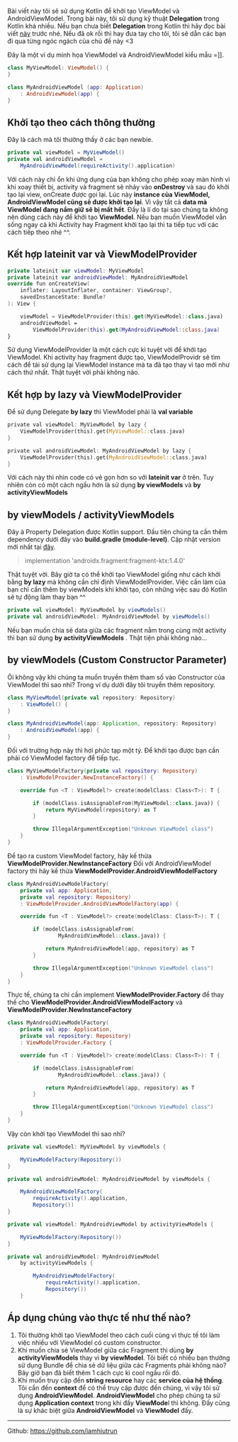 Bài viết này tôi sẽ sử dụng Kotlin để khởi tạo ViewModel và AndroidViewModel.  Trong bài này, tôi sử dụng kỹ thuật **Delegation** trong Kotlin khá nhiều. Nếu bạn chưa biết **Delegation** trong Kotlin thì hãy đọc bài viết [này](https://play.kotlinlang.org/byExample/07_Delegation/) trước nhé. Nếu đã ok rồi thì hay đưa tay cho tôi, tôi sẽ dẫn các bạn đi qua từng ngóc ngách của chủ đề này <3

Đây là một ví dụ minh họa  ViewModel và AndroidViewModel kiểu mẫu =]].

```swift
class MyViewModel: ViewModel() {
}

class MyAndroidViewModel (app: Application)
    : AndroidViewModel(app) {
}
```

## Khởi tạo theo cách thông thường
Đây là cách mà tôi thường thấy ở các bạn newbie. 
```scala
private val viewModel = MyViewModel()
private val androidViewModel = 
    MyAndroidViewModel(requireActivity().application)
```

Với cách này chỉ ổn khi ứng dụng của bạn không cho phép xoay màn hình vì khi xoay thiết bị, activity và fragment sẽ nhảy vào **onDestroy** và sau đó khởi tạo lại view, onCreate được gọi lại. Lúc này **instance của ViewModel, AndroidViewModel cũng sẽ được khởi tạo lại**. Vì vậy tất cả **data mà ViewModel đang nắm giữ sẽ bị mất hết**. Đấy là lí do tại sao chúng ta không nên dùng cách này để khởi tạo **ViewModel**. Nếu bạn muốn ViewModel vẫn sống ngay cả khi Activity hay Fragment khởi tạo lại thì ta tiếp tục với các cách tiếp theo nhé ^^.

## Kết hợp lateinit var và ViewModelProvider

```swift
private lateinit var viewModel: MyViewModel
private lateinit var androidViewModel: MyAndroidViewModel
override fun onCreateView(
    inflater: LayoutInflater, container: ViewGroup?,
    savedInstanceState: Bundle?
): View {

    viewModel = ViewModelProvider(this).get(MyViewModel::class.java)
    androidViewModel =          
        ViewModelProvider(this).get(MyAndroidViewModel::class.java)
}
```

Sử dụng ViewModelProvider là một cách cực kì tuyệt vời để khởi tạo ViewModel. Khi activity hay fragment được tạo, ViewModelProvidr sẽ tìm cách để tái sử dụng lại ViewModel instance mà ta đã tạo thay vì tạo mới như cách thứ nhất. Thật tuyệt vời phải không nào.

## Kết hợp by lazy và ViewModelProvider
Để sử dụng Delegate **by lazy** thì ViewModel phải là **val variable**
```rust
private val viewModel: MyViewModel by lazy {
    ViewModelProvider(this).get(MyViewModel::class.java)
}

private val androidViewModel: MyAndroidViewModel by lazy {
    ViewModelProvider(this).get(MyAndroidViewModel::class.java)
}
```
Với cách này thì nhìn code có vẻ gọn hơn so với **lateinit var** ở trên. Tuy nhiên còn có một cách ngầu hơn là sử dụng **by viewModels** và **by activityViewModels**

## by viewModels / activityViewModels
Đây à Property Delegation được Kotlin support. Đầu tiên chúng ta cần thêm dependency dưới đây vào **build.gradle (module-level)**. Cập nhật version mới nhất tại [đây](https://developer.android.com/jetpack/androidx/releases/fragment).

> implementation 'androidx.fragment:fragment-ktx:1.4.0'

Thật tuyệt vời. Bây giờ ta có thể khởi tạo ViewModel giống như cách khởi bằng **by lazy** mà không cần chỉ định ViewModelProvider. Việc cần làm của bạn chỉ cần thêm by viewModels khi khởi tạo, còn những việc sau đó Kotlin sẽ tự động làm thay bạn ^^

```scala
private val viewModel: MyViewModel by viewModels()
private val androidViewModel: MyAndroidViewModel by viewModels()
```

Nếu bạn muốn chia sẻ data giữa các fragment nằm trong cùng một activity thì bạn sử dụng **by activityViewModels** . Thật tiện phải không nào...

## **by viewModels (Custom Constructor Parameter)**
Ôi không vậy khi chúng ta muốn truyền thêm tham số vào Constructor của ViewModel thì sao nhỉ? Trong ví dụ dưới đây tôi truyền thêm repository.

```scala
class MyViewModel(private val repository: Repository)
    : ViewModel() {
}

class MyAndroidViewModel(app: Application, repository: Repository)
    : AndroidViewModel(app) {
}
```

Đối với trường hợp này thì hơi phức tạp một tý. Để khởi tạo được bạn cần phải có ViewModel factory để tiếp tục.

```swift
class MyViewModelFactory(private val repository: Repository)
    : ViewModelProvider.NewInstanceFactory() {

    override fun <T : ViewModel?> create(modelClass: Class<T>): T {

        if (modelClass.isAssignableFrom(MyViewModel::class.java)) {
            return MyViewModel(repository) as T
        }

        throw IllegalArgumentException("Unknown ViewModel class")
    }
}
```
Để tạo ra custom ViewModel factory, hãy kế thừa **ViewModelProvider.NewInstanceFactory**
Đối với AndroidViewModel factory thì hãy kế thừa **ViewModelProvider.AndroidViewModelFactory**
```swift
class MyAndroidViewModelFactory(
    private val app: Application,
    private val repository: Repository)
    : ViewModelProvider.AndroidViewModelFactory(app) {

    override fun <T : ViewModel?> create(modelClass: Class<T>): T {

        if (modelClass.isAssignableFrom(
                MyAndroidViewModel::class.java)) {

            return MyAndroidViewModel(app, repository) as T
        }

        throw IllegalArgumentException("Unknown ViewModel class")
    }
}
```

Thực tế, chúng ta chỉ cần implement **ViewModelProvider.Factory** để thay thế cho **ViewModelProvider.AndroidViewModelFactory** và **ViewModelProvider.NewInstanceFactory**

```swift
class MyAndroidViewModelFactory(
    private val app: Application,
    private val repository: Repository)
    : ViewModelProvider.Factory {

    override fun <T : ViewModel?> create(modelClass: Class<T>): T {

        if (modelClass.isAssignableFrom(
                MyAndroidViewModel::class.java)) {

            return MyAndroidViewModel(app, repository) as T
        }

        throw IllegalArgumentException("Unknown ViewModel class")
    }
}
```
Vậy còn khởi tạo ViewModel thì sao nhỉ?
```scala
private val viewModel: MyViewModel by viewModels {

    MyViewModelFactory(Repository())
}

private val androidViewModel: MyAndroidViewModel by viewModels {

    MyAndroidViewModelFactory(
        requireActivity().application,
        Repository())
}
```

```scala
private val viewModel: MyAndroidViewModel by activityViewModels {

    MyViewModelFactory(Repository())
}

private val androidViewModel: MyAndroidViewModel 
    by activityViewModels {

        MyAndroidViewModelFactory(
            requireActivity().application,
            Repository())
    }
```
## Áp dụng chúng vào thực tế như thế nào?
1. Tôi thường khởi tạo ViewModel theo cách cuối cùng vì thực tế tôi làm việc nhiều với ViewModel có custom constructor.
2. Khi muốn chia sẻ ViewModel giữa các Fragment thì dùng **by activityViewModels**  thay vì **by viewModel**. Tôi biết có nhiều bạn thường sử dụng Bundle để chia sẻ dữ liệu giữa các Fragments phải không nào? Bây giờ bạn đã biết thêm 1 cách cực kì cool ngầu rồi đó.
3. Khi muốn truy cập đến **string resource** hay các **service của hệ thống**. Tôi cần đến **context** để có thể truy cập được đến chúng, vì vậy tôi sử dụng **AndroidViewModel**. **AndroidViewModel** cho phép chúng ta sử dụng **Application context** trong khi đấy **ViewMode**l thì không. Đấy cũng là sự khác biệt giữa **AndroidViewModel** và **ViewModel** đấy. 
--------------------------
Github: https://github.com/iamhiutrun